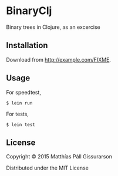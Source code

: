 # BinaryClj

Binary trees in Clojure, as an excercise

## Installation

Download from http://example.com/FIXME.

## Usage

For speedtest,

    $ lein run

For tests,

    $ lein test

## License

Copyright © 2015 Matthías Páll Gissurarson

Distributed under the MIT License
